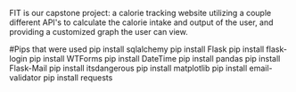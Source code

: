 FIT is our capstone project: a calorie tracking website utilizing a couple different API's to calculate the calorie intake and output of the user, and providing a customized graph the user can view.

#Pips that were used
pip install sqlalchemy
pip install Flask
pip install flask-login
pip install WTForms
pip install DateTime
pip install pandas
pip install Flask-Mail
pip install itsdangerous
pip install matplotlib
pip install email-validator
pip install requests
